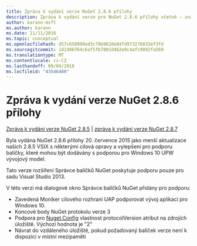 ```yaml
---
title: Zpráva k vydání verze NuGet 2.8.6 přílohy
description: Zpráva k vydání verze pro NuGet 2.8.6 přílohy včetně – známé problémy, opravy chyb, nové funkce a chcete.
author: karann-msft
ms.author: karann
ms.date: 11/11/2016
ms.topic: conceptual
ms.openlocfilehash: d57c658999ed3c79b962de84fd973276833ef3fd
ms.sourcegitcommit: 1d1406764c6af5fb7801d462e0c4afc9092fa569
ms.translationtype: MT
ms.contentlocale: cs-CZ
ms.lasthandoff: 09/04/2018
ms.locfileid: "43546488"
---
```

# <a name="nuget-286-release-notes"></a>Zpráva k vydání verze NuGet 2.8.6 přílohy

[Zpráva k vydání verze NuGet 2.8.5](../release-notes/nuget-2.8.5.md) | [zpráva k vydání verze NuGet 2.8.7](../release-notes/nuget-2.8.7.md)

Byla vydána NuGet 2.8.6 přílohy 20. července 2015 jako menší aktualizace našich 2.8.5 VSIX s některými cílová opravy a vylepšení pro podporu balíčky, které mohou být dodávány s podporou pro Windows 10 UPW vývojový model.

Tato verze rozšíření Správce balíčků NuGet poskytuje podporu pouze pro sadu Visual Studio 2013.

V této verzi má dialogové okno Správce balíčků NuGet přidány pro podporu:

* Zavedená Moniker cílového rozhraní UAP podporovat vývoj aplikací pro Windows 10.
* Koncové body NuGet protokolu verze 3
* Podpora pro [Nuget.Config](../consume-packages/configuring-nuget-behavior.md) vlastnost protocolVersion atribut na zdrojích úložiště. Výchozí hodnota je "2"
* Návrat do vzdáleného úložiště, pokud požadovaný balíček verze není k dispozici v místní mezipaměti